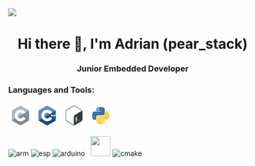 <img align="center" src="https://www.pcbunlimited.com/blog/wp-content/uploads/2017/04/circuitboardprototyping.jpg" heigth="200" />
<h1 align="center">Hi there 👋, I'm Adrian (pear_stack)</h1>
<h3 align="center">Junior Embedded Developer</h3>

<h3 align="left">Languages and Tools:</h3>
<p align="left">
<img src="https://github.com/kirukudenis/readme_icons/blob/master/language_and_tools/square/c/c.png" alt="c" width="50" height="50"/> 
<img src="https://github.com/kirukudenis/readme_icons/blob/master/language_and_tools/square/c%2B%2B/c%2B%2B.png" alt="cpp" width="50" height="50"/> 
<img src="https://github.com/kirukudenis/readme_icons/blob/master/language_and_tools/square/bash/bash-colored.png" alt="bash" width="50" height="50"/> 
<img src="https://github.com/kirukudenis/readme_icons/blob/master/language_and_tools/square/python/python.png" alt="py" width="50" height="50"/> 
</p> 
<p align="left">

<img src="https://www.arm.com/-/media/arm-com/products/processors/Hero%20Chip%20Images%20-%202017.01.05/Hero%20Chip%20Image%20Gill_Cortex-M%20web.png?h=738&w=1105&la=en&hash=A69CEC7883BC2FC92A51774E187569F1946A3861" alt="arm" height="40"/> 
<img src="https://seeklogo.com/images/E/espressif-systems-logo-1350B9E771-seeklogo.com.png" alt="esp" height="40"/> 
<img src="https://cdn.worldvectorlogo.com/logos/arduino-1.svg" alt="arduino" height="40"/> 
<img src="https://cdn.freebiesupply.com/logos/large/2x/platformio-logo-png-transparent.png" alt="" height="40"/> 
<img src="https://cdn1.iconfinder.com/data/icons/system-black-circles/512/gnu-512.png" alt="" height="42"/> 
<img src="http://www.muylinux.com/wp-content/uploads/2012/03/gcc-logo.png" alt="" width="40" height="40"/>
<img src="https://openclipart.org/image/800px/214008" alt="cmake" height="40"/> 
<img src="https://www.lynx.com/hs-fs/hubfs/FreeRTOS%20logo%20PNG.png?width=400&name=FreeRTOS%20logo%20PNG.png" alt="" height="40"/> 
<img src="https://external-content.duckduckgo.com/iu/?u=https%3A%2F%2Fcdn.icon-icons.com%2Ficons2%2F1381%2FPNG%2F512%2Fkicad_94309.png&f=1&nofb=1&ipt=f8fd4bff2795c54313d34146b4b91928730d379682ed8cb35d4dbdec883c10f3&ipo=images" alt="" height="40"/> 
</p>




